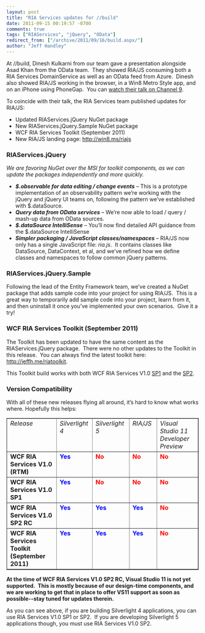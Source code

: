 ```yaml
---
layout: post
title: "RIA Services updates for //build"
date: 2011-09-15 00:19:57 -0700
comments: true
tags: ["RIAServices", "jQuery", "OData"]
redirect_from: ["/archive/2011/09/16/build.aspx/"]
author: "Jeff Handley"
---
```

<!-- more -->
<p>At //build, Dinesh Kulkarni from our team gave a presentation alongside Asad Khan from the OData team.  They showed RIA/JS consuming both a RIA Services DomainService as well as an OData feed from Azure.  Dinesh also showed RIA/JS working in the browser, in a Win8 Metro Style app, and on an iPhone using PhoneGap.  You can <a href="http://channel9.msdn.com/Events/BUILD/BUILD2011/TOOL-800T" target="_blank">watch their talk on Channel 9</a>.</p>  <p>To coincide with their talk, the RIA Services team published updates for RIA/JS:</p>  <ul>   <li>Updated RIAServices.jQuery NuGet package </li>  <li>New RIAServices.jQuery.Sample NuGet package </li>  <li>WCF RIA Services Toolkit (September 2011) </li>  <li>New RIA/JS landing page: <a href="http://win8.ms/riajs">http://win8.ms/riajs</a> </li> </ul>  <h3>RIAServices.jQuery</h3>  <p><em>We are favoring NuGet over the MSI for toolkit components, as we can update the packages independently and more quickly.</em></p>  <ul>   <li><b><i>$.observable for data editing / change events</i></b> – This is a prototype implementation of an observability pattern we’re working with the jQuery and jQuery UI teams on, following the pattern we’ve established with $.dataSource. </li>  <li><b><i>Query data from OData services</i></b> – We’re now able to load / query / mash-up data from OData sources. </li>  <li><b><i>$.dataSource IntelliSense</i></b> – You’ll now find detailed API guidance from the $.dataSource IntelliSense </li>  <li><b><i>Simpler packaging / JavaScript classes/namespaces</i></b> – RIA/JS now only has a single JavaScript file: <em>ria.js</em>.  It contains classes like DataSource, DataContext, et al, and we’ve refined how we define classes and namespaces to follow common jQuery patterns. </li> </ul>  <h3>RIAServices.jQuery.Sample</h3>  <p>Following the lead of the Entity Framework team, we’ve created a NuGet package that adds sample code into your project for using RIA/JS.  This is a great way to temporarily add sample code into your project, learn from it, and then uninstall it once you’ve implemented your own scenarios.  Give it a try!</p>  <h3>WCF RIA Services Toolkit (September 2011)</h3>  <p>The Toolkit has been updated to have the same content as the RIAServices.jQuery package.  There were no other updates to the Toolkit in this release.  You can always find the latest toolkit here: <a href="http://jeffh.me/riatoolkit">http://jeffh.me/riatoolkit</a>.</p>  <p>This Toolkit build works with both WCF RIA Services V1.0 <a href="http://go.microsoft.com/fwlink/?LinkId=205085">SP1</a> and the <a href="http://go.microsoft.com/fwlink/?LinkId=215202">SP2</a>.</p>  <h3>Version Compatibility</h3>  <p>With all of these new releases flying all around, it’s hard to know what works where. Hopefully this helps:</p>  <table border="1" cellspacing="0" cellpadding="2" width="1023"><tbody>   <tr>   <td valign="top" width="372"><em>Release</em></td>  <td valign="top" width="110"><em>Silverlight 4</em></td>  <td valign="top" width="145"><em>Silverlight 5</em></td>  <td valign="top" width="120"><em>RIA/JS</em></td>  <td valign="top" width="274"><em>Visual Studio 11 Developer Preview</em></td>   </tr>  <tr>   <td valign="top" width="372"><strong>WCF RIA Services V1.0 (RTM)</strong></td>  <td valign="top" width="110"><strong><font color="#0000ff">Yes</font></strong></td>  <td valign="top" width="145"><strong><font color="#ff0000">No</font></strong></td>  <td valign="top" width="120"><strong><font color="#ff0000">No</font></strong></td>  <td valign="top" width="274"><strong><font color="#ff0000">No</font></strong></td>   </tr>  <tr>   <td valign="top" width="372"><strong>WCF RIA Services V1.0 SP1</strong></td>  <td valign="top" width="110"><strong><font color="#0000ff">Yes</font></strong></td>  <td valign="top" width="145"><strong><font color="#ff0000">No</font></strong></td>  <td valign="top" width="120"><strong><font color="#ff0000">No</font></strong></td>  <td valign="top" width="274"><strong><font color="#ff0000">No</font></strong></td>   </tr>  <tr>   <td valign="top" width="372"><strong>WCF RIA Services V1.0 SP2 RC</strong></td>  <td valign="top" width="110"><strong><font color="#0000ff">Yes</font></strong></td>  <td valign="top" width="145"><strong><font color="#0000ff">Yes</font></strong></td>  <td valign="top" width="120"><strong><font color="#0000ff">Yes</font></strong></td>  <td valign="top" width="274"><strong><font color="#ff0000">No</font></strong></td>   </tr>  <tr>   <td valign="top" width="372"><strong>WCF RIA Services Toolkit (September 2011)</strong></td>  <td valign="top" width="110"><strong><font color="#0000ff">Yes</font></strong></td>  <td valign="top" width="145"><strong><font color="#0000ff">Yes</font></strong></td>  <td valign="top" width="120"><strong><font color="#0000ff">Yes</font></strong></td>  <td valign="top" width="274"><strong><font color="#ff0000">No</font></strong></td>   </tr>   </tbody></table>  <p><strong>At the time of WCF RIA Services V1.0 SP2 RC, Visual Studio 11 is not yet supported.  This is mostly because of our design-time components, and we are working to get that in place to offer VS11 support as soon as possible--stay tuned for updates therein.</strong></p>  <p>As you can see above, if you are building Silverlight 4 applications, you can use RIA Services V1.0 SP1 or SP2.  If you are developing Silverlight 5 applications though, you must use RIA Services V1.0 SP2.</p>

